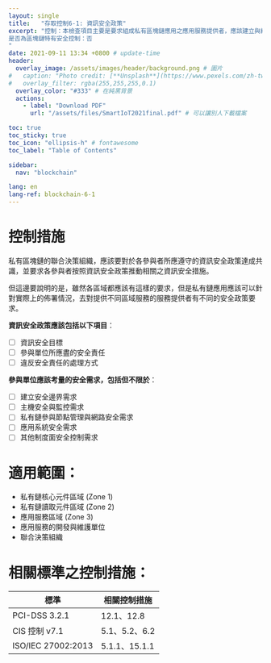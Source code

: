 ```yaml
---
layout: single
title:   "存取控制6-1: 資訊安全政策"
excerpt: "控制：本檢查項目主要是要求組成私有區塊鏈應用之應用服務提供者，應該建立與維護安全政策，以要求相關人員能夠遵守規定。<br><br>
是否為區塊鏈特有安全控制：否
" 
date: 2021-09-11 13:34 +0800 # update-time
header:
  overlay_image: /assets/images/header/background.png # 圖片
#   caption: "Photo credit: [**Unsplash**](https://www.pexels.com/zh-tw/search/earth/)" # 可以表示圖片來源
#   overlay_filter: rgba(255,255,255,0.1)
  overlay_color: "#333" # 在純黑背景
  actions:
    - label: "Download PDF"
      url: "/assets/files/SmartIoT2021final.pdf" # 可以讓別人下載檔案

toc: true
toc_sticky: true
toc_icon: "ellipsis-h" # fontawesome
toc_label: "Table of Contents"

sidebar:
  nav: "blockchain"

lang: en
lang-ref: blockchain-6-1
---
```



# 控制措施
私有區塊鏈的聯合決策組織，應該要對於各參與者所應遵守的資訊安全政策達成共識，並要求各參與者按照資訊安全政策推動相關之資訊安全措施。 

但這邊要說明的是，雖然各區域都應該有這樣的要求，但是私有鏈應用應該可以針對實際上的佈署情況，去對提供不同區域服務的服務提供者有不同的安全政策要求。

**資訊安全政策應該包括以下項目**：
- [ ] 資訊安全目標
- [ ] 參與單位所應盡的安全責任
- [ ] 違反安全責任的處理方式

**參與單位應該考量的安全需求，包括但不限於**：
- [ ] 建立安全邊界需求
- [ ] 主機安全與監控需求
- [ ] 私有鏈參與節點管理與網路安全需求
- [ ] 應用系統安全需求
- [ ] 其他制度面安全控制需求

# 適用範圍：
- 私有鏈核心元件區域 (Zone 1)
- 私有鏈讀取元件區域 (Zone 2)
- 應用服務區域 (Zone 3)
- 應用服務的開發與維護單位
- 聯合決策組織



# 相關標準之控制措施：

|        標準        |  相關控制措施   |
| ---------------- | ------------- |
|      PCI-DSS 3.2.1      |12.1、12.8|
|   CIS 控制 v7.1    | 5.1、5.2、6.2 |
| ISO/IEC 27002:2013 | 5.1.1、15.1.1|


